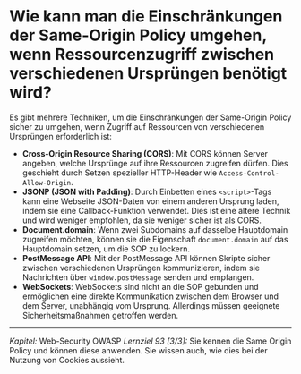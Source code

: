 # Wie kann man die Einschränkungen der Same-Origin Policy umgehen, wenn Ressourcenzugriff zwischen verschiedenen Ursprüngen benötigt wird?

Es gibt mehrere Techniken, um die Einschränkungen der Same-Origin Policy sicher zu umgehen, wenn Zugriff auf Ressourcen von verschiedenen Ursprüngen erforderlich ist:
  - **Cross-Origin Resource Sharing (CORS)**: Mit CORS können Server angeben, welche Ursprünge auf ihre Ressourcen zugreifen dürfen. Dies geschieht durch Setzen spezieller HTTP-Header wie `Access-Control-Allow-Origin`.
  - **JSONP (JSON with Padding)**: Durch Einbetten eines `<script>`-Tags kann eine Webseite JSON-Daten von einem anderen Ursprung laden, indem sie eine Callback-Funktion verwendet. Dies ist eine ältere Technik und wird weniger empfohlen, da sie weniger sicher ist als CORS.
  - **Document.domain**: Wenn zwei Subdomains auf dasselbe Hauptdomain zugreifen möchten, können sie die Eigenschaft `document.domain` auf das Hauptdomain setzen, um die SOP zu lockern.
  - **PostMessage API**: Mit der PostMessage API können Skripte sicher zwischen verschiedenen Ursprüngen kommunizieren, indem sie Nachrichten über `window.postMessage` senden und empfangen.
  - **WebSockets**: WebSockets sind nicht an die SOP gebunden und ermöglichen eine direkte Kommunikation zwischen dem Browser und dem Server, unabhängig vom Ursprung. Allerdings müssen geeignete Sicherheitsmaßnahmen getroffen werden.

---

_Kapitel:_ Web-Security OWASP
_Lernziel 93 \[3/3\]:_ Sie kennen die Same Origin Policy und können diese anwenden. Sie wissen auch, wie dies bei der Nutzung von Cookies aussieht.
